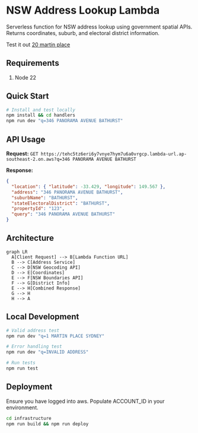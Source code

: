 # NSW Address Lookup Lambda

Serverless function for NSW address lookup using government spatial APIs. Returns coordinates, suburb, and electoral district information.

Test it out [20 martin place](https://tehc5tz6eri6y7vnye7hym7u6a0vrgcp.lambda-url.ap-southeast-2.on.aws/?q=1%20MARTIN%20PLACE%20SYDNEY)


## Requirements
1. Node 22

## Quick Start

```bash
# Install and test locally
npm install && cd handlers
npm run dev "q=346 PANORAMA AVENUE BATHURST"
```

## API Usage

**Request:** `GET https://tehc5tz6eri6y7vnye7hym7u6a0vrgcp.lambda-url.ap-southeast-2.on.aws?q=346 PANORAMA AVENUE BATHURST`

**Response:**
```json
{
  "location": { "latitude": -33.429, "longitude": 149.567 },
  "address": "346 PANORAMA AVENUE BATHURST",
  "suburbName": "BATHURST",
  "stateElectoralDistrict": "BATHURST",
  "propertyId": "123",
  "query": "346 PANORAMA AVENUE BATHURST"
}
```

## Architecture

```mermaid
graph LR
  A[Client Request] --> B[Lambda Function URL]
  B --> C[Address Service]
  C --> D[NSW Geocoding API]
  D --> E[Coordinates]
  E --> F[NSW Boundaries API]
  F --> G[District Info]
  E --> H[Combined Response]
  G --> H
  H --> A
```

## Local Development

```bash
# Valid address test
npm run dev "q=1 MARTIN PLACE SYDNEY"

# Error handling test  
npm run dev "q=INVALID ADDRESS"

# Run tests
npm run test
```

## Deployment

Ensure you have logged into aws. Populate ACCOUNT_ID in your environment.

```bash
cd infrastructure
npm run build && npm run deploy
```